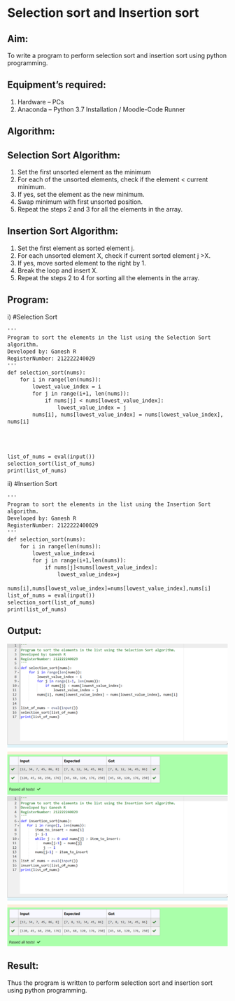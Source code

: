 # Selection sort and Insertion sort
## Aim:
To write a program to perform selection sort and insertion sort using python programming.
## Equipment’s required:
1.	Hardware – PCs
2.	Anaconda – Python 3.7 Installation / Moodle-Code Runner
## Algorithm:
## Selection Sort Algorithm:
1.	Set the first unsorted element as the minimum
2.	For each of the unsorted elements, check if the element < current minimum.
3.	If yes, set the element as the new minimum.
4.	Swap minimum with first unsorted position.
5.	Repeat the steps 2 and 3 for all the elements in the array.
## Insertion Sort Algorithm:
1.	Set the first element as sorted element j.
2.	For each unsorted element X, check if current sorted element j >X.
3.	If yes, move sorted element to the right by 1.
4.	Break the loop and insert X.
5.	Repeat the steps 2 to 4 for sorting all the elements in the array.
## Program:
i)	#Selection Sort
```
''' 
Program to sort the elements in the list using the Selection Sort algorithm.
Developed by: Ganesh R
RegisterNumber: 212222240029
'''
def selection_sort(nums):
    for i in range(len(nums)):
        lowest_value_index = i
        for j in range(i+1, len(nums)):
            if nums[j] < nums[lowest_value_index]:
                lowest_value_index = j
        nums[i], nums[lowest_value_index] = nums[lowest_value_index], nums[i]
    
    
    
    
list_of_nums = eval(input())
selection_sort(list_of_nums)
print(list_of_nums)

```
ii)	#Insertion Sort
```
''' 
Program to sort the elements in the list using the Insertion Sort algorithm.
Developed by: Ganesh R
RegisterNumber: 2122222400029
'''
def selection_sort(nums):
    for i in range(len(nums)):
        lowest_value_index=i
        for j in range(i+1,len(nums)):
            if nums[j]<nums[lowest_value_index]:
                lowest_value_index=j
        nums[i],nums[lowest_value_index]=nums[lowest_value_index],nums[i]
list_of_nums = eval(input())
selection_sort(list_of_nums)
print(list_of_nums)

```

## Output:
![output](./py1.png)
![output](./py2.png)
## Result:
Thus the program is written to perform selection sort and insertion sort using python programming.
